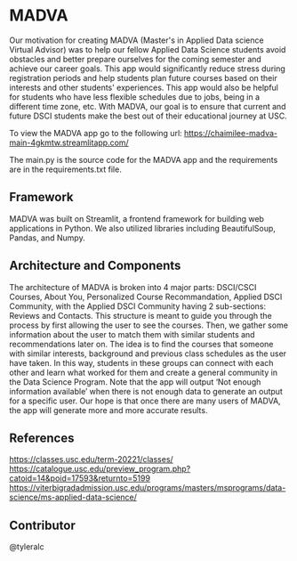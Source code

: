 # MADVA

Our motivation for creating MADVA (Master's in Applied Data science Virtual Advisor) was to help our fellow Applied Data Science students avoid obstacles and better prepare ourselves for the coming semester and achieve our career goals. This app would significantly reduce stress during registration periods and help students plan future courses based on their interests and other students' experiences. This app would also be helpful for students who have less flexible schedules due to jobs, being in a different time zone, etc. With MADVA, our goal is to ensure that current and future DSCI students make the best out of their educational journey at USC.

To view the MADVA app go to the following url:
https://chaimilee-madva-main-4gkmtw.streamlitapp.com/

The main.py is the source code for the MADVA app and the requirements are in the requirements.txt file.

## Framework

MADVA was built on Streamlit, a frontend framework for building web applications in Python. We also utilized libraries including BeautifulSoup, Pandas, and Numpy.

## Architecture and Components

The architecture of MADVA is broken into 4 major parts: DSCI/CSCI Courses, About You, Personalized Course Recommandation, Applied DSCI Community, with the Applied DSCI Community having 2 sub-sections: Reviews and Contacts. This structure is meant to guide you through the process by first allowing the user to see the courses. Then, we gather some information about the user to match them with similar students and recommendations later on. The idea is to find the courses that someone with similar interests, background and previous class schedules as the user have taken. In this way, students in these groups can connect with each other and learn what worked for them and create a general community in the Data Science Program. Note that the app will output ‘Not enough information available’ when there is not enough data to generate an output for a specific user. Our hope is that once there are many users of MADVA, the app will generate more and more accurate results.

## References

https://classes.usc.edu/term-20221/classes/
https://catalogue.usc.edu/preview_program.php?catoid=14&poid=17593&returnto=5199
https://viterbigradadmission.usc.edu/programs/masters/msprograms/data-science/ms-applied-data-science/

## Contributor

@tyleralc
